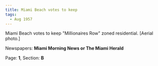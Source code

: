 ```yaml
---  
title: Miami Beach votes to keep  
tags:  
  - Aug 1957  
---  
```

  
Miami Beach votes to keep "Millionaires Row" zoned residential. [Aerial photo.]  
  
Newspapers: **Miami Morning News or The Miami Herald**  
  
Page: **1**, Section: **B** 
